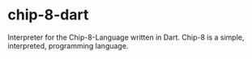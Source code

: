 chip-8-dart
===========

Interpreter for the Chip-8-Language written in Dart. Chip-8 is a simple, interpreted, programming language.
